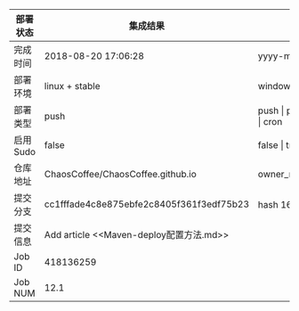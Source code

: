 部署状态 | 集成结果 | 参考值
---|---|---
完成时间 | 2018-08-20 17:06:28 | yyyy-mm-dd hh:mm:ss
部署环境 | linux + stable | window \| linux + stable
部署类型 | push | push \| pull_request \| api \| cron
启用Sudo | false | false \| true
仓库地址 | ChaosCoffee/ChaosCoffee.github.io | owner_name/repo_name
提交分支 | cc1fffade4c8e875ebfe2c8405f361f3edf75b23 | hash 16位
提交信息 | Add article <<Maven-deploy配置方法.md>> |
Job ID   | 418136259 |
Job NUM  | 12.1 |
